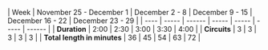 | Week |  November 25 - December 1 | December 2 - 8 | December 9 - 15 | December 16 - 22 | December 23 - 29 | 
| ---- | ----- | ------ | ----- | ----- | ----- | ------ |
| **Duration** | 2:00 | 2:30 | 3:00 | 3:30 | 4:00 |
| **Circuits** | 3 | 3 | 3 | 3 | 3 |
| **Total length in minutes** | 36 | 45 | 54 | 63 | 72 |